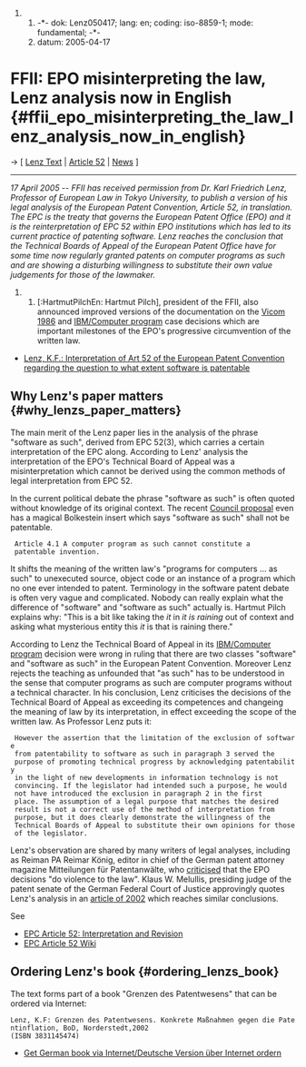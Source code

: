 1.  1.  -\*- dok: Lenz050417; lang: en; coding: iso-8859-1; mode:
        fundamental; -\*-
    2.  datum: 2005-04-17

# FFII: EPO misinterpreting the law, Lenz analysis now in English {#ffii_epo_misinterpreting_the_law_lenz_analysis_now_in_english}

-\> \[ [Lenz
Text](http://swpat.ffii.org/analysis/epc52/exeg/ "wikilink") \| [
Article 52](Epue52En "wikilink") \| [ News](SwpatcninoEn "wikilink") \]

------------------------------------------------------------------------

*17 April 2005 \-- FFII has received permission from Dr. Karl Friedrich
Lenz, Professor of European Law in Tokyo University, to publish a
version of his legal analysis of the European Patent Convention, Article
52, in translation. The EPC is the treaty that governs the European
Patent Office (EPO) and it is the reinterpretation of EPC 52 within EPO
institutions which has led to its current practice of patenting
software. Lenz reaches the conclusion that the Technical Boards of
Appeal of the European Patent Office have for some time now regularly
granted patents on computer programs as such and are showing a
disturbing willingness to substitute their own value judgements for
those of the lawmaker.*

1.  1.  \[:HartmutPilchEn: Hartmut Pilch\], president of the FFII, also
        announced improved versions of the documentation on the [Vicom
        1986](http://swpat.ffii.org/papers/epo-t840208/) and
        [IBM/Computer
        program](http://swpat.ffii.org/papers/epo-t971173/) case
        decisions which are important milestones of the EPO\'s
        progressive circumvention of the written law.

-   [Lenz, K.F.: Interpretation of Art 52 of the European Patent
    Convention regarding the question to what extent software is
    patentable](http://swpat.ffii.org/analysis/epc52/exeg/index.en.html "wikilink")

## Why Lenz\'s paper matters {#why_lenzs_paper_matters}

The main merit of the Lenz paper lies in the analysis of the phrase
\"software as such\", derived from EPC 52(3), which carries a certain
interpretation of the EPC along. According to Lenz\' analysis the
interpretation of the EPO\'s Technical Board of Appeal was a
misinterpretation which cannot be derived using the common methods of
legal interpretation from EPC 52.

In the current political debate the phrase \"software as such\" is often
quoted without knowledge of its original context. The recent [Council
proposal](http://swpat.ffii.org/papers/europarl0309/cons0401/tab/ "wikilink")
even has a magical Bolkestein insert which says \"software as such\"
shall not be patentable.

` Article 4.1 A computer program as such cannot constitute a`\
` patentable invention.`

It shifts the meaning of the written law\'s \"programs for computers
\... as such\" to unexecuted source, object code or an instance of a
program which no one ever intended to patent. Terminology in the
software patent debate is often very vague and complicated. Nobody can
really explain what the difference of \"software\" and \"software as
such\" actually is. Hartmut Pilch explains why: \"This is a bit like
taking the *it* in *it is raining* out of context and asking what
mysterious entity this *it* is that is raining there.\"

According to Lenz the Technical Board of Appeal in its [IBM/Computer
program](http://swpat.ffii.org/papers/epo-t971173/ "wikilink") decision
were wrong in ruling that there are two classes \"software\" and
\"software as such\" in the European Patent Convention. Moreover Lenz
rejects the teaching as unfounded that \"as such\" has to be understood
in the sense that computer programs as such are computer programs
without a technical character. In his conclusion, Lenz criticises the
decisions of the Technical Board of Appeal as exceeding its competences
and changeing the meaning of law by its interpretation, in effect
exceeding the scope of the written law. As Professor Lenz puts it:

` However the assertion that the limitation of the exclusion of software`\
` from patentability to software as such in paragraph 3 served the`\
` purpose of promoting technical progress by acknowledging patentability`\
` in the light of new developments in information technology is not`\
` convincing. If the legislator had intended such a purpose, he would`\
` not have introduced the exclusion in paragraph 2 in the first`\
` place. The assumption of a legal purpose that matches the desired`\
` result is not a correct use of the method of interpretation from`\
` purpose, but it does clearly demonstrate the willingness of the`\
` Technical Boards of Appeal to substitute their own opinions for those`\
` of the legislator.`

Lenz\'s observation are shared by many writers of legal analyses,
including as Reiman PA Reimar König, editor in chief of the German
patent attorney magazine Mitteilungen für Patentanwälte, who
[criticised](http://swpat.ffii.org/papers/grur-koenig01/ "wikilink")
that the EPO decisions \"do violence to the law\". Klaus W. Melullis,
presiding judge of the patent senate of the German Federal Court of
Justice approvingly quotes Lenz\'s analysis in an [article of
2002](http://swpat.ffii.org/papers/mellulis02/ "wikilink") which reaches
similar conclusions.

See

-   [EPC Article 52: Interpretation and
    Revision](http://swpat.ffii.org/analysis/epc52/exeg/ "wikilink")
-   [ EPC Article 52 Wiki](Epue52En "wikilink")

## Ordering Lenz\'s book {#ordering_lenzs_book}

The text forms part of a book \"Grenzen des Patentwesens\" that can be
ordered via Internet:

`Lenz, K.F: Grenzen des Patentwesens. Konkrete Maßnahmen gegen die Patentinflation, BoD, Norderstedt,2002`\
`(ISBN 3831145474)`

-   [Get German book via Internet/Deutsche Version über Internet
    ordern](http://de.bookbutler.info/Crawl.po;jsessionid=okzWdxoqCLWFAglUMqBsVeav?typ=i&in=3831145474 "wikilink")

